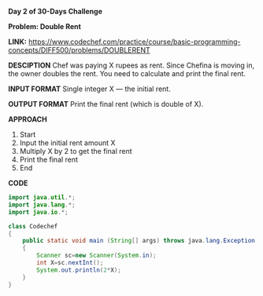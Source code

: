 **Day 2 of 30-Days Challenge**

**Problem: Double Rent**

**LINK:** https://www.codechef.com/practice/course/basic-programming-concepts/DIFF500/problems/DOUBLERENT

**DESCIPTION**
Chef was paying X rupees as rent.
Since Chefina is moving in, the owner doubles the rent.
You need to calculate and print the final rent.

**INPUT FORMAT**
Single integer X — the initial rent.

**OUTPUT FORMAT**
Print the final rent (which is double of X).

**APPROACH**
1. Start
2. Input the initial rent amount X
3. Multiply X by 2 to get the final rent
4. Print the final rent
5. End
   
**CODE**
```java
import java.util.*;
import java.lang.*;
import java.io.*;

class Codechef
{
	public static void main (String[] args) throws java.lang.Exception
	{
        Scanner sc=new Scanner(System.in);
        int X=sc.nextInt();
        System.out.println(2*X);
	}
}
